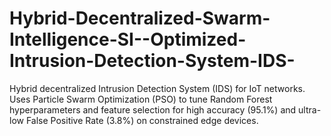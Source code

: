 # Hybrid-Decentralized-Swarm-Intelligence-SI--Optimized-Intrusion-Detection-System-IDS-
Hybrid decentralized Intrusion Detection System (IDS) for IoT networks. Uses Particle Swarm Optimization (PSO) to tune Random Forest hyperparameters and feature selection for high accuracy (95.1%) and ultra-low False Positive Rate (3.8%) on constrained edge devices. 
